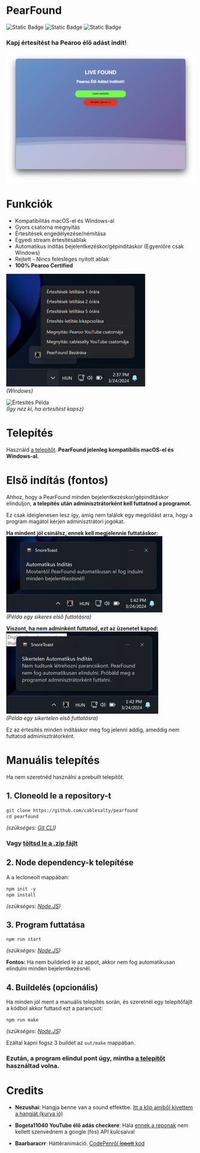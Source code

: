# PearFound
![Static Badge](https://img.shields.io/badge/Pearoo-Certified-green)
![Static Badge](https://img.shields.io/badge/Windows_Build-Stabil-blue?logo=windows&link=https%3A%2F%2Fgithub.com%2Fcablesalty%2FPearFound%2Freleases%2F)
![Static Badge](https://img.shields.io/badge/macOS_Build-Nincs_(Nem_m%C5%B1k%C3%B6d%C3%B6tt)-red?logo=macos&link=https%3A%2F%2Fgithub.com%2Fcablesalty%2FPearFound%2Freleases%2F)

### Kapj értesítést ha Pearoo élő adást indít!
![Értesítés](livefound-notif.png)

# Funkciók
- Kompatibilítás macOS-el és Windows-al
- Gyors csatorna megnyitás
- Értesítések engedélyezése/némítása
- Egyedi stream értesítésablak
- Automatikus indítás bejelentkezéskor/gépindításkor (Egyenlőre csak Windows)
- Rejtett - Nincs felesleges nyitott ablak
- **100% Pearoo Certified**

![Tray Icon](trayicon-example.png)  
*(Windows)*

![Értesítés Példa](notif-example.gif)  
*(Így néz ki, ha értesítést kapsz)*

# Telepítés
Használd [a telepítőt](https://github.com/cablesalty/PearFound/releases/). **PearFound jelenleg kompatibilis macOS-el és Windows-al.**

# Első indítás (fontos)
Ahhoz, hogy a PearFound minden bejelentkezéskor/gépindításkor elinduljon, **a telepítés után adminisztrátorként kell futtatnod a programot.**

Ez csak ideiglenesen lesz így, amíg nem találok egy megoldást arra, hogy a program magátol kérjen adminisztrátori jogokat.

**Ha mindent jól csinálsz, ennek kell megjelennie futtatáskor:**
![Sikeres Automatikus Indítás](autorun-ok.png)  
*(Példa egy sikeres első futtatásra)*

**Viszont, ha nem adminként futtatod, ezt az üzenetet kapod:**
![Sikertelen Automatikus Indítás](autorun-fail.png)  
*(Példa egy sikertelen első futtatásra)*

Ez az értesítés minden indításkor meg fog jelenni addig, ameddig nem futtatod adminisztrátorként.

# Manuális telepítés
Ha nem szeretnéd használni a prebuilt telepítőt.
## 1. Cloneold le a repository-t
```
git clone https://github.com/cablesalty/pearfound
cd pearfound
```
*(szükséges: [Git CLI](https://git-scm.com/downloads))*
### Vagy [töltsd le a .zip fájlt](https://github.com/cablesalty/PearFound/archive/refs/heads/main.zip)
## 2. Node dependency-k telepítése
A a lecloneolt mappában:
```
npm init -y
npm install
```
*(szükséges: [Node.JS](https://nodejs.org/))*
## 3. Program futtatása
```
npm run start
```
*(szükséges: [Node.JS](https://nodejs.org/))*

**Fontos:** Ha nem buildeled le az appot, akkor nem fog automatikusan elindulni minden bejelentkezésnél.

## 4. Buildelés (opcionális)
Ha minden jól ment a manuális telepítés során, és szeretnél egy telepítőfájlt a kódbol akkor futtasd ezt a parancsot:
```
npm run make
```
*(szükséges: [Node.JS](https://nodejs.org/))*

Ezáltal kapni fogsz 3 buildet az `out/make` mappában.

### Ezután, a program elindul pont úgy, mintha [a telepítőt](https://github.com/cablesalty/PearFound/releases/) használtad volna.


# Credits
- **Nezushai**: Hangja benne van a sound effektbe. [Itt a klip amiből kivettem a hangját (kurva jó)](https://www.youtube.com/clip/Ugkxrou0SH8AUwXfXp1OoA6gBjn0KwGQLiRI)

- **Bogeta11040 YouTube élő adás checkere**: Hála [ennek a reponak](https://github.com/bogeta11040/if-youtube-channel-live) nem kellett szenvednem a google (fos) API kulcsaival

- **Baarbaracrr**: Háttéranimáció. [CodePenről ~~lopott~~ kód](https://codepen.io/baarbaracrr/pen/KKovmGb)
